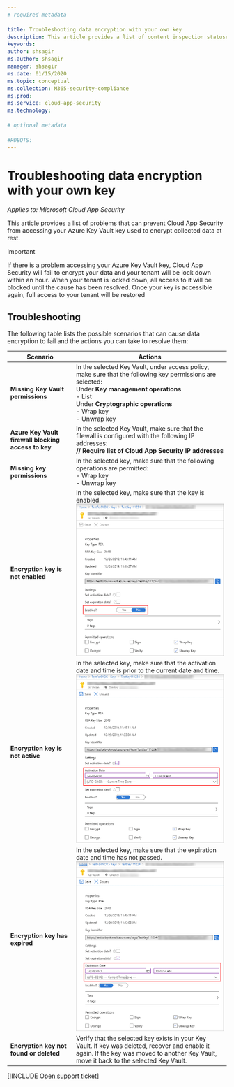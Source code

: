 ```yaml
---
# required metadata

title: Troubleshooting data encryption with your own key
description: This article provides a list of content inspection statuses and their meanings.
keywords:
author: shsagir
ms.author: shsagir
manager: shsagir
ms.date: 01/15/2020
ms.topic: conceptual
ms.collection: M365-security-compliance
ms.prod:
ms.service: cloud-app-security
ms.technology:

# optional metadata

#ROBOTS:
---
```

# Troubleshooting data encryption with your own key

*Applies to: Microsoft Cloud App Security*

This article provides a list of problems that can prevent Cloud App Security from accessing your Azure Key Vault key used to encrypt collected data at rest.

> [!IMPORTANT]
> If there is a problem accessing your Azure Key Vault key, Cloud App Security will fail to encrypt your data and your tenant will be lock down within an hour. When your tenant is locked down, all access to it will be blocked until the cause has been resolved. Once your key is accessible again, full access to your tenant will be restored

## Troubleshooting

The following table lists the possible scenarios that can cause data encryption to fail and the actions you can take to resolve them:

| Scenario | Actions |
| --- | --- |
| <a name="missing-kv-permissions"></a>**Missing Key Vault permissions** | In the selected Key Vault, under access policy, make sure that the following key permissions are selected:<br />Under **Key management operations**<br />- List<br />Under **Cryptographic operations**<br />- Wrap key<br />- Unwrap key |
| <a name="firewall-block"></a>**Azure Key Vault firewall blocking access to key** | In the selected Key Vault, make sure that the filewall is configured with the following IP addresses:<br />**// Require list of Cloud App Security IP addresses** |
| <a name="missing-key-permissions"></a>**Missing key permissions** | In the selected key, make sure that the following operations are permitted:<br />- Wrap key<br />- Unwrap key<br /> |
| <a name="key-not-enabled"></a>**Encryption key is not enabled** | In the selected key, make sure that the key is enabled.<br />![Screenshot showing key enable option](media/byok-kv-key-enabled.PNG) |
| <a name="key-not-active"></a>**Encryption key is not active** | In the selected key, make sure that the activation date and time is prior to the current date and time.<br />![Screenshot showing key activation date](media/byok-kv-key-activation-date.PNG) |
| <a name="key-expired"></a>**Encryption key has expired** | In the selected key, make sure that the expiration date and time has not passed.<br />![Screenshot showing key expiration date](media/byok-kv-key-expiration-date.PNG) |
| <a name="key-not-found"></a>**Encryption key not found or deleted** | Verify that the selected key exists in your Key Vault. If key was deleted, recover and enable it again. If the key was moved to another Key Vault, move it back to the selected Key Vault. |

[!INCLUDE [Open support ticket](includes/support.md)]
